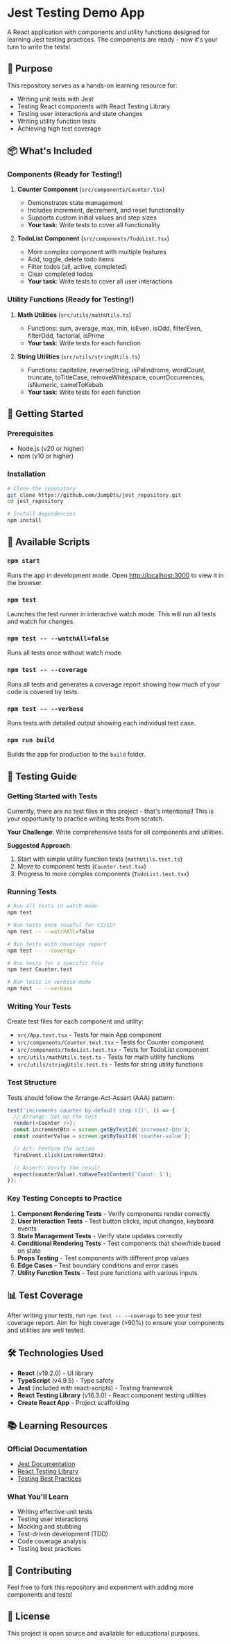 # Jest Testing Demo App

A React application with components and utility functions designed for learning Jest testing practices. The components are ready - now it's your turn to write the tests!

## 🎯 Purpose

This repository serves as a hands-on learning resource for:
- Writing unit tests with Jest
- Testing React components with React Testing Library
- Testing user interactions and state changes
- Writing utility function tests
- Achieving high test coverage

## 📦 What's Included

### Components (Ready for Testing!)
1. **Counter Component** (`src/components/Counter.tsx`)
   - Demonstrates state management
   - Includes increment, decrement, and reset functionality
   - Supports custom initial values and step sizes
   - **Your task**: Write tests to cover all functionality

2. **TodoList Component** (`src/components/TodoList.tsx`)
   - More complex component with multiple features
   - Add, toggle, delete todo items
   - Filter todos (all, active, completed)
   - Clear completed todos
   - **Your task**: Write tests to cover all user interactions

### Utility Functions (Ready for Testing!)
1. **Math Utilities** (`src/utils/mathUtils.ts`)
   - Functions: sum, average, max, min, isEven, isOdd, filterEven, filterOdd, factorial, isPrime
   - **Your task**: Write tests for each function

2. **String Utilities** (`src/utils/stringUtils.ts`)
   - Functions: capitalize, reverseString, isPalindrome, wordCount, truncate, toTitleCase, removeWhitespace, countOccurrences, isNumeric, camelToKebab
   - **Your task**: Write tests for each function

## 🚀 Getting Started

### Prerequisites
- Node.js (v20 or higher)
- npm (v10 or higher)

### Installation

```bash
# Clone the repository
git clone https://github.com/Jump0ts/jest_repository.git
cd jest_repository

# Install dependencies
npm install
```

## 📝 Available Scripts

### `npm start`
Runs the app in development mode. Open [http://localhost:3000](http://localhost:3000) to view it in the browser.

### `npm test`
Launches the test runner in interactive watch mode. This will run all tests and watch for changes.

### `npm test -- --watchAll=false`
Runs all tests once without watch mode.

### `npm test -- --coverage`
Runs all tests and generates a coverage report showing how much of your code is covered by tests.

### `npm test -- --verbose`
Runs tests with detailed output showing each individual test case.

### `npm run build`
Builds the app for production to the `build` folder.

## 🧪 Testing Guide

### Getting Started with Tests

Currently, there are no test files in this project - that's intentional! This is your opportunity to practice writing tests from scratch.

**Your Challenge**: Write comprehensive tests for all components and utilities.

**Suggested Approach**:
1. Start with simple utility function tests (`mathUtils.test.ts`)
2. Move to component tests (`Counter.test.tsx`)
3. Progress to more complex components (`TodoList.test.tsx`)

### Running Tests

```bash
# Run all tests in watch mode
npm test

# Run tests once (useful for CI/CD)
npm test -- --watchAll=false

# Run tests with coverage report
npm test -- --coverage

# Run tests for a specific file
npm test Counter.test

# Run tests in verbose mode
npm test -- --verbose
```

### Writing Your Tests

Create test files for each component and utility:

- `src/App.test.tsx` - Tests for main App component
- `src/components/Counter.test.tsx` - Tests for Counter component
- `src/components/TodoList.test.tsx` - Tests for TodoList component
- `src/utils/mathUtils.test.ts` - Tests for math utility functions
- `src/utils/stringUtils.test.ts` - Tests for string utility functions

### Test Structure

Tests should follow the Arrange-Act-Assert (AAA) pattern:

```typescript
test('increments counter by default step (1)', () => {
  // Arrange: Set up the test
  render(<Counter />);
  const incrementBtn = screen.getByTestId('increment-btn');
  const counterValue = screen.getByTestId('counter-value');

  // Act: Perform the action
  fireEvent.click(incrementBtn);

  // Assert: Verify the result
  expect(counterValue).toHaveTextContent('Count: 1');
});
```

### Key Testing Concepts to Practice

1. **Component Rendering Tests** - Verify components render correctly
2. **User Interaction Tests** - Test button clicks, input changes, keyboard events
3. **State Management Tests** - Verify state updates correctly
4. **Conditional Rendering Tests** - Test components that show/hide based on state
5. **Props Testing** - Test components with different prop values
6. **Edge Cases** - Test boundary conditions and error cases
7. **Utility Function Tests** - Test pure functions with various inputs

## 📊 Test Coverage

After writing your tests, run `npm test -- --coverage` to see your test coverage report. Aim for high coverage (>90%) to ensure your components and utilities are well tested.

## 🛠️ Technologies Used

- **React** (v19.2.0) - UI library
- **TypeScript** (v4.9.5) - Type safety
- **Jest** (included with react-scripts) - Testing framework
- **React Testing Library** (v16.3.0) - React component testing utilities
- **Create React App** - Project scaffolding

## 📚 Learning Resources

### Official Documentation
- [Jest Documentation](https://jestjs.io/docs/getting-started)
- [React Testing Library](https://testing-library.com/docs/react-testing-library/intro/)
- [Testing Best Practices](https://kentcdodds.com/blog/common-mistakes-with-react-testing-library)

### What You'll Learn
- Writing effective unit tests
- Testing user interactions
- Mocking and stubbing
- Test-driven development (TDD)
- Code coverage analysis
- Testing best practices

## 🤝 Contributing

Feel free to fork this repository and experiment with adding more components and tests!

## 📄 License

This project is open source and available for educational purposes.
